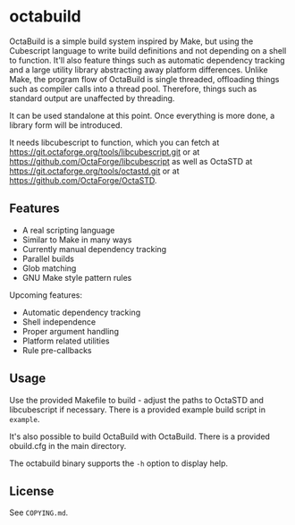 # octabuild

OctaBuild is a simple build system inspired by Make, but using the Cubescript
language to write build definitions and not depending on a shell to function.
It'll also feature things such as automatic dependency tracking and a large
utility library abstracting away platform differences. Unlike Make, the program
flow of OctaBuild is single threaded, offloading things such as compiler calls
into a thread pool. Therefore, things such as standard output are unaffected
by threading.

It can be used standalone at this point. Once everything is more done, a
library form will be introduced.

It needs libcubescript to function, which you can fetch at
https://git.octaforge.org/tools/libcubescript.git or at
https://github.com/OctaForge/libcubescript as well as OctaSTD
at https://git.octaforge.org/tools/octastd.git or at
https://github.com/OctaForge/OctaSTD.

## Features

 * A real scripting language
 * Similar to Make in many ways
 * Currently manual dependency tracking
 * Parallel builds
 * Glob matching
 * GNU Make style pattern rules

Upcoming features:

 * Automatic dependency tracking
 * Shell independence
 * Proper argument handling
 * Platform related utilities
 * Rule pre-callbacks

## Usage

Use the provided Makefile to build - adjust the paths to OctaSTD and
libcubescript if necessary. There is a provided example build script
in `example`.

It's also possible to build OctaBuild with OctaBuild. There is a provided
obuild.cfg in the main directory.

The octabuild binary supports the `-h` option to display help.

## License

See `COPYING.md`.
